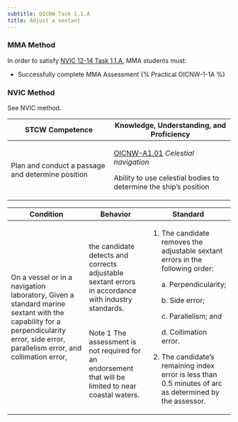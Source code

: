 ```yaml
---
subtitle: OICNW Task 1.1.A 
title: Adjust a sextant
---
```



### MMA Method

In order to satisfy  [NVIC 12-14  Task  1.1.A](/stcw23/assets/images/nvic-12-14.pdf), MMA students must:

* Successfully complete MMA Assessment {% Practical OICNW-1-1A %}


### NVIC Method

<a onclick="togglevisibility('nvic_methods')" >See NVIC method.</a>

<div id='nvic_methods' class='hide'>

<table>
<thead>
<tr>
<th class='forty'> STCW Competence </th>
<th class='sixty'> Knowledge, Understanding, and Proficiency </th>
</tr>
</thead>




<tbody>
<tr><td markdown='1'>

Plan and conduct a passage and determine position

</td><td markdown='1'>

[OICNW-A1.01](../../tables/21.html#OICNW-A1.01) *Celestial navigation*
 
Ability to use celestial bodies to determine the ship’s position

</td></tr>


</tbody>
</table>


<table>
<thead>
<tr><th class='twenty'>  Condition </th><th class='twenty'> Behavior </th><th  class='sixty'>Standard </th></tr>
</thead>
<tbody >



<tr><td markdown='1'>

On a vessel or in a navigation laboratory, Given a standard marine sextant with the capability for a perpendicularity error, side error, parallelism error, and collimation error,

</td><td markdown='1'>

the candidate detects and corrects adjustable sextant errors in accordance with industry standards.

<br>

<div class="tooltip">Note 1
<span class="tooltiptext">
The assessment is not required for an endorsement that will be limited to near coastal waters.
</span>
</div>


</td><td markdown='1'>

1. The candidate removes the adjustable sextant errors in the following order:

     a. Perpendicularity;

     b. Side error;

     c. Parallelism; and

     d. Collimation error.

2. The candidate’s remaining index error is less than 0.5 minutes of arc as determined by the assessor.

</td></tr>
</tbody>
</table>
</div>
